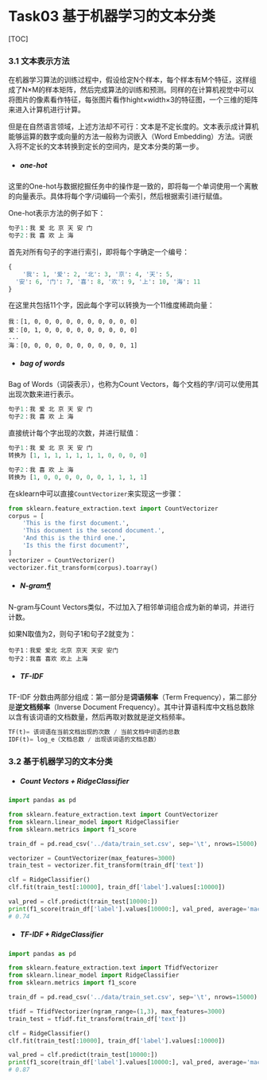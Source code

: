 

# Task03 基于机器学习的文本分类

[TOC]

### 3.1 文本表示方法

在机器学习算法的训练过程中，假设给定N个样本，每个样本有M个特征，这样组成了N×M的样本矩阵，然后完成算法的训练和预测。同样的在计算机视觉中可以将图片的像素看作特征，每张图片看作hight×width×3的特征图，一个三维的矩阵来进入计算机进行计算。

但是在自然语言领域，上述方法却不可行：文本是不定长度的。文本表示成计算机能够运算的数字或向量的方法一般称为词嵌入（Word Embedding）方法。词嵌入将不定长的文本转换到定长的空间内，是文本分类的第一步。

- ##### one-hot

这里的One-hot与数据挖掘任务中的操作是一致的，即将每一个单词使用一个离散的向量表示。具体将每个字/词编码一个索引，然后根据索引进行赋值。

One-hot表示方法的例子如下：

```python
句子1：我 爱 北 京 天 安 门
句子2：我 喜 欢 上 海
```

首先对所有句子的字进行索引，即将每个字确定一个编号：

```python
{
    '我': 1, '爱': 2, '北': 3, '京': 4, '天': 5,
  '安': 6, '门': 7, '喜': 8, '欢': 9, '上': 10, '海': 11
}
```

在这里共包括11个字，因此每个字可以转换为一个11维度稀疏向量：

```
我：[1, 0, 0, 0, 0, 0, 0, 0, 0, 0, 0]
爱：[0, 1, 0, 0, 0, 0, 0, 0, 0, 0, 0]
...
海：[0, 0, 0, 0, 0, 0, 0, 0, 0, 0, 1]
```

- ##### bag of words

Bag of Words（词袋表示），也称为Count Vectors，每个文档的字/词可以使用其出现次数来进行表示。

```python
句子1：我 爱 北 京 天 安 门
句子2：我 喜 欢 上 海
```

直接统计每个字出现的次数，并进行赋值：

```python
句子1：我 爱 北 京 天 安 门
转换为 [1, 1, 1, 1, 1, 1, 1, 0, 0, 0, 0]

句子2：我 喜 欢 上 海
转换为 [1, 0, 0, 0, 0, 0, 0, 1, 1, 1, 1]
```

在sklearn中可以直接`CountVectorizer`来实现这一步骤：

```python
from sklearn.feature_extraction.text import CountVectorizer
corpus = [
    'This is the first document.',
    'This document is the second document.',
    'And this is the third one.',
    'Is this the first document?',
]
vectorizer = CountVectorizer()
vectorizer.fit_transform(corpus).toarray()
```

- ##### N-gram[¶](https://tianchi.aliyun.com/mas-notebook/preview/104539/0c0d4b10-c917-11ea-8e69-d78ca3f06e1f.ipynb/-1?lang=#N-gram<%2Fstrong>)

N-gram与Count Vectors类似，不过加入了相邻单词组合成为新的单词，并进行计数。

如果N取值为2，则句子1和句子2就变为：

```
句子1：我爱 爱北 北京 京天 天安 安门
句子2：我喜 喜欢 欢上 上海
```

- ##### TF-IDF

TF-IDF 分数由两部分组成：第一部分是**词语频率**（Term Frequency），第二部分是**逆文档频率**（Inverse Document Frequency）。其中计算语料库中文档总数除以含有该词语的文档数量，然后再取对数就是逆文档频率。

```python
TF(t)= 该词语在当前文档出现的次数 / 当前文档中词语的总数
IDF(t)= log_e（文档总数 / 出现该词语的文档总数）
```

### 3.2 基于机器学习的文本分类

- ##### Count Vectors + RidgeClassifier

```python
import pandas as pd

from sklearn.feature_extraction.text import CountVectorizer
from sklearn.linear_model import RidgeClassifier
from sklearn.metrics import f1_score

train_df = pd.read_csv('../data/train_set.csv', sep='\t', nrows=15000)

vectorizer = CountVectorizer(max_features=3000)
train_test = vectorizer.fit_transform(train_df['text'])

clf = RidgeClassifier()
clf.fit(train_test[:10000], train_df['label'].values[:10000])

val_pred = clf.predict(train_test[10000:])
print(f1_score(train_df['label'].values[10000:], val_pred, average='macro'))
# 0.74
```

- ##### TF-IDF +  RidgeClassifier

```python
import pandas as pd

from sklearn.feature_extraction.text import TfidfVectorizer
from sklearn.linear_model import RidgeClassifier
from sklearn.metrics import f1_score

train_df = pd.read_csv('../data/train_set.csv', sep='\t', nrows=15000)

tfidf = TfidfVectorizer(ngram_range=(1,3), max_features=3000)
train_test = tfidf.fit_transform(train_df['text'])

clf = RidgeClassifier()
clf.fit(train_test[:10000], train_df['label'].values[:10000])

val_pred = clf.predict(train_test[10000:])
print(f1_score(train_df['label'].values[10000:], val_pred, average='macro'))
# 0.87
```

